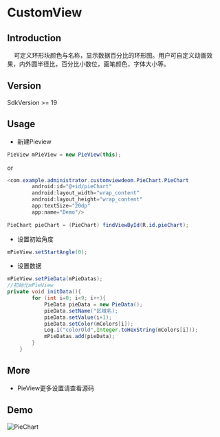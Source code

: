 # CustomView<br>
## Introduction<br>
&nbsp;&nbsp;&nbsp;&nbsp;可定义环形块颜色与名称，显示数据百分比的环形图。用户可自定义动画效果，内外圆半径比，百分比小数位，画笔颜色，字体大小等。<br>

## Version
SdkVersion >= 19

## Usage<br>
* 新建Pieview<br>
```java
PieView mPieView = new PieView(this);
```
or
```Java
<com.example.administrator.customviewdeom.PieChart.PieChart
        android:id="@+id/pieChart"
        android:layout_width="wrap_content"
        android:layout_height="wrap_content"
        app:textSize="20dp"
        app:name="Demo"/>
        
PieChart pieChart = (PieChart) findViewById(R.id.pieChart);
```
* 设置初始角度<br>
```java
mPieView.setStartAngle(0);
```
* 设置数据<br>
```java
mPieView.setPieData(mPieDatas);
//初始化mPieView
private void initData(){
        for (int i=0; i<9; i++){
            PieData pieData = new PieData();
            pieData.setName("区域名);
            pieData.setValue(i+1);
            pieData.setColor(mColors[i]);
            Log.i("colorOld",Integer.toHexString(mColors[i]));
            mPieDatas.add(pieData);
        }
    }
```

## More<br>
* PieView更多设置请查看源码<br>

## Demo<br>
<img src="https://github.com/Idtk/CustomView/blob/master/gif/PieChart.gif" alt="PieChart" title="PieChart"/><br>

